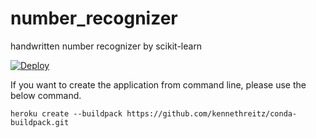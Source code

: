 # number_recognizer
handwritten number recognizer by scikit-learn

[![Deploy](https://www.herokucdn.com/deploy/button.png)](https://heroku.com/deploy)

If you want to create the application from command line, please use the below command.

```
heroku create --buildpack https://github.com/kennethreitz/conda-buildpack.git
```

